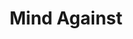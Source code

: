 ---
title: Mind Against
categories:
- radio
- digital
- press
tags:
- artist
position: 2
image: 
is-featured:
is-front: 
website: https://www.facebook.com/mindagainst/
facebook:
twitter:
instagram:
spotify:
soundcloud:
youtube:
apple:
layout: client
---